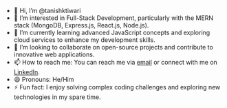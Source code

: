 - 👋 Hi, I’m @tanishktiwari
- 👀 I’m interested in Full-Stack Development, particularly with the MERN stack (MongoDB, Express.js, React.js, Node.js).
- 🌱 I’m currently learning advanced JavaScript concepts and exploring cloud services to enhance my development skills.
- 💞️ I’m looking to collaborate on open-source projects and contribute to innovative web applications.
- 📫 How to reach me: You can reach me via [email](mailto:tanishktiwari12@gmail.com) or connect with me on [LinkedIn](www.linkedin.com/in/tanishktiwari).
- 😄 Pronouns: He/Him
- ⚡ Fun fact: I enjoy solving complex coding challenges and exploring new technologies in my spare time.

<!---
tanishktiwari/tanishktiwari is a ✨ special ✨ repository because its `README.md` (this file) appears on your GitHub profile.
You can click the Preview link to take a look at your changes.
--->
